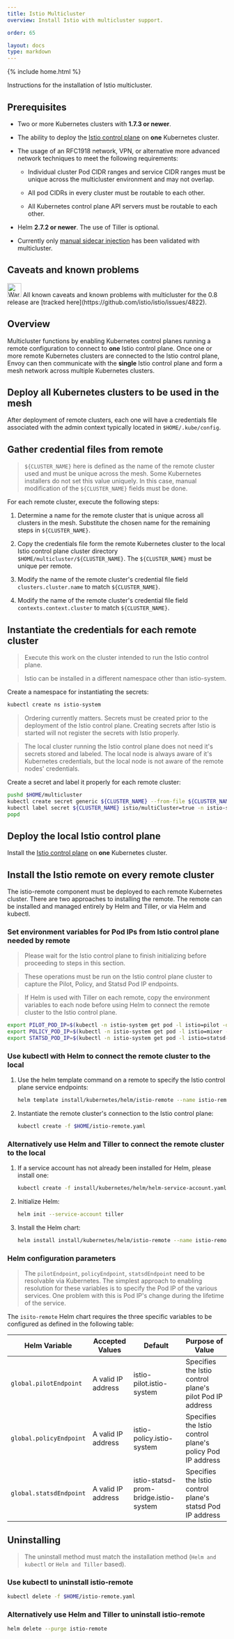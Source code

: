 ```yaml
---
title: Istio Multicluster
overview: Install Istio with multicluster support.

order: 65

layout: docs
type: markdown
---
```


{% include home.html %}

Instructions for the installation of Istio multicluster.

## Prerequisites

* Two or more Kubernetes clusters with **1.7.3 or newer**.

* The ability to deploy the [Istio control plane]({{home}}/docs/setup/kubernetes/quick-start.html)
on **one** Kubernetes cluster.

* The usage of an RFC1918 network, VPN, or alternative more advanced network techniques
to meet the following requirements:

    * Individual cluster Pod CIDR ranges and service CIDR ranges must be unique
across the multicluster environment and may not overlap.

    * All pod CIDRs in every cluster must be routable to each other.

    * All Kubernetes control plane API servers must be routable to each other.

* Helm **2.7.2 or newer**.  The use of Tiller is optional.

* Currently only [manual sidecar injection]({{home}}/docs/setup/kubernetes/sidecar-injection.html#manual-sidecar-injection)
has been validated with multicluster.

## Caveats and known problems

<img src="{{home}}/img/exclamation-mark.svg" alt="Warning" title="Warning" style="width: 32px; display:inline" />
All known caveats and known problems with multicluster for the 0.8 release are [tracked here](https://github.com/istio/istio/issues/4822).

## Overview

Multicluster functions by enabling Kubernetes control planes running
a remote configuration to connect to **one** Istio control plane.
Once one or more remote Kubernetes clusters are connected to the
Istio control plane, Envoy can then communicate with the **single**
Istio control plane and form a mesh network across multiple Kubernetes
clusters.

## Deploy all Kubernetes clusters to be used in the mesh

After deployment of remote clusters, each one will have a
credentials file associated with the admin context typically
located in `$HOME/.kube/config`.

## Gather credential files from remote

> `${CLUSTER_NAME}` here is defined as the name of the remote
cluster used and must be unique across the mesh.  Some Kubernetes
installers do not set this value uniquely.  In this case, manual
modification of the `${CLUSTER_NAME}` fields must be done.

For each remote cluster, execute the following steps:

1. Determine a name for the remote cluster that is unique across
all clusters in the mesh.  Substitute the chosen name for the
remaining steps in `${CLUSTER_NAME}`.

1. Copy the credentials file form the remote Kubernetes cluster
to the local Istio control plane cluster directory
`$HOME/multicluster/${CLUSTER_NAME}`.  The `${CLUSTER_NAME}` must
be unique per remote.

1. Modify the name of the remote cluster's credential file field
`clusters.cluster.name` to match `${CLUSTER_NAME}`.

1. Modify the name of the remote cluster's credential file field
`contexts.context.cluster` to match `${CLUSTER_NAME}`.

## Instantiate the credentials for each remote cluster

> Execute this work on the cluster intended to run the Istio control
plane.

> Istio can be installed in a different namespace other than
istio-system.

Create a namespace for instantiating the secrets:

```bash
kubectl create ns istio-system
```

> Ordering currently matters.  Secrets must be created prior to
the deployment of the Istio control plane.  Creating secrets
after Istio is started will not register the secrets with Istio
properly.

> The local cluster running the Istio control plane does not need
it's secrets stored and labeled. The local node is always aware of
it's Kubernetes credentials, but the local node is not aware of
the remote nodes' credentials.

Create a secret and label it properly for each remote cluster:

```bash
pushd $HOME/multicluster
kubectl create secret generic ${CLUSTER_NAME} --from-file ${CLUSTER_NAME} -n istio-system
kubectl label secret ${CLUSTER_NAME} istio/multiCluster=true -n istio-system
popd
```

## Deploy the local Istio control plane

Install the [Istio control plane]({{home}}/docs/setup/kubernetes/quick-start.html#installation-steps)
on **one** Kubernetes cluster.

## Install the Istio remote on every remote cluster

The istio-remote component must be deployed to each remote Kubernetes
cluster.  There are two approaches to installing the remote.  The remote
can be installed and managed entirely by Helm and Tiller, or via Helm and
kubectl.

### Set environment variables for Pod IPs from Istio control plane needed by remote

> Please wait for the Istio control plane to finish initializing
before proceeding to steps in this section.

> These operations must be run on the Istio control plane cluster
to capture the Pilot, Policy, and Statsd Pod IP endpoints.

> If Helm is used with Tiller on each remote, copy the environment
variables to each node before using Helm to connect the remote
cluster to the Istio control plane.

```bash
export PILOT_POD_IP=$(kubectl -n istio-system get pod -l istio=pilot -o jsonpath='{.items[0].status.podIP}')
export POLICY_POD_IP=$(kubectl -n istio-system get pod -l istio=mixer -o jsonpath='{.items[0].status.podIP}')
export STATSD_POD_IP=$(kubectl -n istio-system get pod -l istio=statsd-prom-bridge -o jsonpath='{.items[0].status.podIP}')
```

### Use kubectl with Helm to connect the remote cluster to the local

1. Use the helm template command on a remote to specify the Istio control plane service endpoints:

   ```bash
   helm template install/kubernetes/helm/istio-remote --name istio-remote --set global.pilotEndpoint=${PILOT_POD_IP} --set global.policyEndpoint=${POLICY_POD_IP} --set global.statsdEndpoint=${STATSD_POD_IP} > $HOME/istio-remote.yaml
    ```

1. Instantiate the remote cluster's connection to the Istio control plane:

   ```bash
   kubectl create -f $HOME/istio-remote.yaml
   ```

### Alternatively use Helm and Tiller to connect the remote cluster to the local

1. If a service account has not already been installed for Helm, please
install one:

   ```bash
   kubectl create -f install/kubernetes/helm/helm-service-account.yaml
   ```

1. Initialize Helm:

   ```bash
   helm init --service-account tiller
   ```

1. Install the Helm chart:

   ```bash
   helm install install/kubernetes/helm/istio-remote --name istio-remote --set global.pilotEndpoint=${PILOT_POD_IP} --set global.policyEndpoint=${POLICY_POD_IP} --set global.statsdEndpoint=${STATSD_POD_IP} --namespace istio-system
   ```

### Helm configuration parameters

> The `pilotEndpoint`, `policyEndpoint`, `statsdEndpoint` need to be resolvable via Kubernetes.
The simplest approach to enabling resolution for these variables is to specify the Pod IP of
the various services.  One problem with this is Pod IP's change during the lifetime of the
service.

The `isito-remote` Helm chart requires the three specific variables to be configured as defined in the following table:

| Helm Variable | Accepted Values | Default | Purpose of Value |
| --- | --- | --- | --- |
| `global.pilotEndpoint` | A valid IP address | istio-pilot.istio-system | Specifies the Istio control plane's pilot Pod IP address |
| `global.policyEndpoint` | A valid IP address | istio-policy.istio-system | Specifies the Istio control plane's policy Pod IP address |
| `global.statsdEndpoint` | A valid IP address | istio-statsd-prom-bridge.istio-system | Specifies the Istio control plane's statsd Pod IP address |

## Uninstalling

> The uninstall method must match the installation method (`Helm and kubectl` or `Helm and Tiller` based).

### Use kubectl to uninstall istio-remote

```bash
kubectl delete -f $HOME/istio-remote.yaml
```

### Alternatively use Helm and Tiller to uninstall istio-remote

```bash
helm delete --purge istio-remote
```
